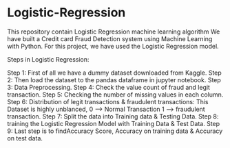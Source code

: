 # Logistic-Regression
This repository contain Logistic Regression machine learning algorithm
We have built a Credit card Fraud Detection system using Machine Learning with Python. For this project, we have used the Logistic Regression model.

Steps in Logistic Regression:

Step 1: First of all we have a dummy dataset downloaded from Kaggle.
Step 2: Then load the dataset to the pandas dataframe in jupyter notebook.
Step 3: Data Preprocessing.
Step 4: Check the value count of fraud and legit transaction.
Step 5: Checking the number of missing values in each column.
Step 6: Distribution of legit transactions & fraudulent transactions: This Dataset is highly unblanced, 0 --> Normal Transaction 1 --> fraudulent transaction.
Step 7: Split the data into Training data & Testing Data.
Step 8: training the Logistic Regression Model with Training Data & Test Data.
Step 9: Last step is to findAccuracy Score, Accuracy on training data & Accuracy on test data.
